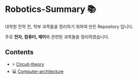 # Robotics-Summary :books:

대학원 진학 전, 학부 과목들을 정리하기 위하여 만든 Repository 입니다.  

주로 **전자, 컴퓨터, 제어**와 관련된 과목들을 정리하였습니다.  

## Contents  
- :zap: [Circuit-theory](https://github.com/Taeyoung96/Robotics-Summary/tree/master/Circuit-theory)  
- :computer: [Computer-architecture](https://github.com/Taeyoung96/Robotics-Summary/tree/master/Computer-architecture)  

